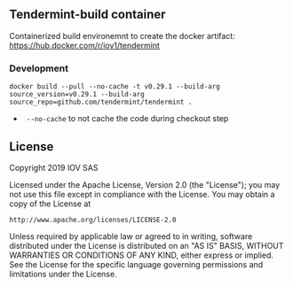 ## Tendermint-build container
Containerized build environemnt to create the docker artifact: 
https://hub.docker.com/r/iov1/tendermint
### Development

```
docker build --pull --no-cache -t v0.29.1 --build-arg source_version=v0.29.1 --build-arg source_repo=github.com/tendermint/tendermint .
```

* ` --no-cache` to not cache the code during checkout step


## License
Copyright 2019 IOV SAS

Licensed under the Apache License, Version 2.0 (the "License");
you may not use this file except in compliance with the License.
You may obtain a copy of the License at

    http://www.apache.org/licenses/LICENSE-2.0

Unless required by applicable law or agreed to in writing, software
distributed under the License is distributed on an "AS IS" BASIS,
WITHOUT WARRANTIES OR CONDITIONS OF ANY KIND, either express or implied.
See the License for the specific language governing permissions and
limitations under the License.
